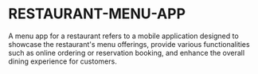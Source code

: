 # RESTAURANT-MENU-APP
A menu app for a restaurant refers to a mobile application designed to showcase the restaurant's menu offerings, provide various functionalities such as online ordering or reservation booking, and enhance the overall dining experience for customers.
